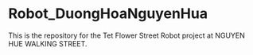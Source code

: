 # Robot_DuongHoaNguyenHua
This is the repository for the Tet Flower Street Robot project at NGUYEN HUE WALKING STREET.
